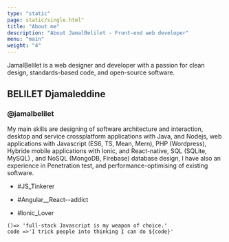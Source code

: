 ```yaml
---
type: "static"
page: static/single.html"
title: "About me"
description: "About JamalBelilet - Front-end web developer"
menu: "main"
weight: "4"
---
```


JamalBelilet is a web designer and developer with a passion for clean design, standards-based code, and open-source software.

## BELILET Djamaleddine 
### @jamalbelilet

My main skills are designing of software architecture and interaction, desktop and service crossplatform applications with Java,  and Nodejs, web applications with Javascript (ES6, TS, Mean, Mern),  PHP (Wordpress),
Hybride mobile applications with Ionic, and React-native,
SQL (SQLite, MySQL) , and NoSQL (MongoDB, Firebase) database design,
I have also an experience in Penetration test,
and performance-optimising of existing software.

* #JS_Tinkerer

* #Angular__React--addict

* #Ionic_Lover

`()=> 'full-stack Javascript is my weapon of choice.'`  
`code =>'I trick people into thinking I can do ${code}'`